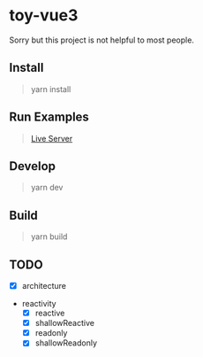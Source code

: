 # toy-vue3

Sorry but this project is not helpful to most people.

## Install

> yarn install

## Run Examples

> [Live Server](https://marketplace.visualstudio.com/items?itemName=ritwickdey.LiveServer)

## Develop

> yarn dev

## Build

> yarn build

## TODO

- [x] architecture
- reactivity
  - [x] reactive
  - [x] shallowReactive
  - [x] readonly
  - [x] shallowReadonly
